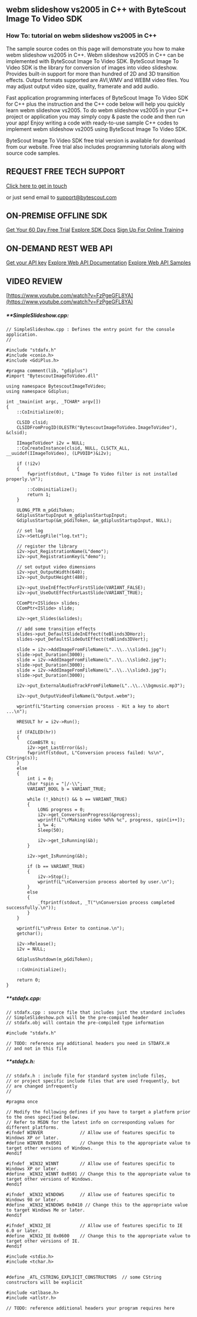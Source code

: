 ## webm slideshow vs2005 in C++ with ByteScout Image To Video SDK

### How To: tutorial on webm slideshow vs2005 in C++

The sample source codes on this page will demonstrate you how to make webm slideshow vs2005 in C++. Webm slideshow vs2005 in C++ can be implemented with ByteScout Image To Video SDK. ByteScout Image To Video SDK is the library for conversion of images into video slideshow. Provides built-in support for more than hundred of 2D and 3D transition effects. Output formats supported are AVI,WMV and WEBM video files. You may adjust output video size, quality, framerate and add audio.

Fast application programming interfaces of ByteScout Image To Video SDK for C++ plus the instruction and the C++ code below will help you quickly learn webm slideshow vs2005. To do webm slideshow vs2005 in your C++ project or application you may simply copy & paste the code and then run your app! Enjoy writing a code with ready-to-use sample C++ codes to implement webm slideshow vs2005 using ByteScout Image To Video SDK.

ByteScout Image To Video SDK free trial version is available for download from our website. Free trial also includes programming tutorials along with source code samples.

## REQUEST FREE TECH SUPPORT

[Click here to get in touch](https://bytescout.zendesk.com/hc/en-us/requests/new?subject=ByteScout%20Image%20To%20Video%20SDK%20Question)

or just send email to [support@bytescout.com](mailto:support@bytescout.com?subject=ByteScout%20Image%20To%20Video%20SDK%20Question) 

## ON-PREMISE OFFLINE SDK 

[Get Your 60 Day Free Trial](https://bytescout.com/download/web-installer?utm_source=github-readme)
[Explore SDK Docs](https://bytescout.com/documentation/index.html?utm_source=github-readme)
[Sign Up For Online Training](https://academy.bytescout.com/)


## ON-DEMAND REST WEB API

[Get your API key](https://pdf.co/documentation/api?utm_source=github-readme)
[Explore Web API Documentation](https://pdf.co/documentation/api?utm_source=github-readme)
[Explore Web API Samples](https://github.com/bytescout/ByteScout-SDK-SourceCode/tree/master/PDF.co%20Web%20API)

## VIDEO REVIEW

[https://www.youtube.com/watch?v=FzPgeGFL8YA](https://www.youtube.com/watch?v=FzPgeGFL8YA)




<!-- code block begin -->

##### ****SimpleSlideshow.cpp:**
    
```
// SimpleSlideshow.cpp : Defines the entry point for the console application.
//

#include "stdafx.h"
#include <conio.h>
#include <GdiPlus.h>

#pragma comment(lib, "gdiplus")
#import "BytescoutImageToVideo.dll"

using namespace BytescoutImageToVideo;
using namespace Gdiplus;

int _tmain(int argc, _TCHAR* argv[])
{
	::CoInitialize(0);

	CLSID clsid;
    CLSIDFromProgID(OLESTR("BytescoutImageToVideo.ImageToVideo"), &clsid);

	IImageToVideo* i2v = NULL;
    ::CoCreateInstance(clsid, NULL, CLSCTX_ALL, __uuidof(IImageToVideo), (LPVOID*)&i2v);

	if (!i2v)
    {
        fwprintf(stdout, L"Image To Video filter is not installed properly.\n");

        ::CoUninitialize();
        return 1;
    }

	ULONG_PTR m_pGdiToken;
	GdiplusStartupInput m_gdiplusStartupInput;
	GdiplusStartup(&m_pGdiToken, &m_gdiplusStartupInput, NULL);

	// set log
	i2v->SetLogFile("log.txt");

	// register the library
	i2v->put_RegistrationName(L"demo");
	i2v->put_RegistrationKey(L"demo");

	// set output video dimensions
	i2v->put_OutputWidth(640);
    i2v->put_OutputHeight(480);

	i2v->put_UseInEffectForFirstSlide(VARIANT_FALSE);
	i2v->put_UseOutEffectForLastSlide(VARIANT_TRUE);

	CComPtr<ISlides> slides;
	CComPtr<ISlide> slide;
    
	i2v->get_Slides(&slides);

	// add some transition effects
	slides->put_DefaultSlideInEffect(teBlinds3DHorz);
	slides->put_DefaultSlideOutEffect(teBlinds3DVert);

	slide = i2v->AddImageFromFileName(L"..\\..\\slide1.jpg");
	slide->put_Duration(3000);
	slide = i2v->AddImageFromFileName(L"..\\..\\slide2.jpg");
	slide->put_Duration(3000);
	slide = i2v->AddImageFromFileName(L"..\\..\\slide3.jpg");
	slide->put_Duration(3000);
	
	i2v->put_ExternalAudioTrackFromFileName(L"..\\..\\bgmusic.mp3");

	i2v->put_OutputVideoFileName(L"Output.webm");

	wprintf(L"Starting conversion process - Hit a key to abort ...\n");

	HRESULT hr = i2v->Run();

    if (FAILED(hr))
    {
		CComBSTR s;
        i2v->get_LastError(&s);
        fwprintf(stdout, L"Conversion process failed: %s\n", CString(s));
    }
    else
    { 
        int i = 0;
        char *spin = "|/-\\";
        VARIANT_BOOL b = VARIANT_TRUE;

        while (!_kbhit() && b == VARIANT_TRUE)
        {
            LONG progress = 0;
            i2v->get_ConversionProgress(&progress);
            wprintf(L"\rMaking video %d%% %c", progress, spin[i++]);
            i %= 4;
            Sleep(50);

            i2v->get_IsRunning(&b);
        }

        i2v->get_IsRunning(&b);

        if (b == VARIANT_TRUE)
        {
            i2v->Stop();
            wprintf(L"\nConversion process aborted by user.\n");
        }
        else
        {
            _ftprintf(stdout, _T("\nConversion process completed successfully.\n"));
        }
    }

    wprintf(L"\nPress Enter to continue.\n");
    getchar();

    i2v->Release();
    i2v = NULL;

	GdiplusShutdown(m_pGdiToken);

	::CoUninitialize();

	return 0;
}

```

<!-- code block end -->    

<!-- code block begin -->

##### ****stdafx.cpp:**
    
```
// stdafx.cpp : source file that includes just the standard includes
// SimpleSlideshow.pch will be the pre-compiled header
// stdafx.obj will contain the pre-compiled type information

#include "stdafx.h"

// TODO: reference any additional headers you need in STDAFX.H
// and not in this file

```

<!-- code block end -->    

<!-- code block begin -->

##### ****stdafx.h:**
    
```
// stdafx.h : include file for standard system include files,
// or project specific include files that are used frequently, but
// are changed infrequently
//

#pragma once

// Modify the following defines if you have to target a platform prior to the ones specified below.
// Refer to MSDN for the latest info on corresponding values for different platforms.
#ifndef WINVER				// Allow use of features specific to Windows XP or later.
#define WINVER 0x0501		// Change this to the appropriate value to target other versions of Windows.
#endif

#ifndef _WIN32_WINNT		// Allow use of features specific to Windows XP or later.                   
#define _WIN32_WINNT 0x0501	// Change this to the appropriate value to target other versions of Windows.
#endif						

#ifndef _WIN32_WINDOWS		// Allow use of features specific to Windows 98 or later.
#define _WIN32_WINDOWS 0x0410 // Change this to the appropriate value to target Windows Me or later.
#endif

#ifndef _WIN32_IE			// Allow use of features specific to IE 6.0 or later.
#define _WIN32_IE 0x0600	// Change this to the appropriate value to target other versions of IE.
#endif

#include <stdio.h>
#include <tchar.h>


#define _ATL_CSTRING_EXPLICIT_CONSTRUCTORS	// some CString constructors will be explicit

#include <atlbase.h>
#include <atlstr.h>

// TODO: reference additional headers your program requires here

```

<!-- code block end -->